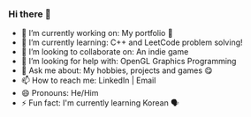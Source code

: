 ### Hi there 👋
- 🔭 I’m currently working on: My portfolio 🥺
- 🌱 I’m currently learning: C++ and LeetCode problem solving!
- 👯 I’m looking to collaborate on: An indie game
- 🤔 I’m looking for help with: OpenGL Graphics Programming
- 💬 Ask me about: My hobbies, projects and games 😋
- 📫 How to reach me: LinkedIn | Email 
- 😄 Pronouns: He/Him
- ⚡ Fun fact: I'm currently learning Korean 🗣

<!--
**mbajaman/mbajaman** is a ✨ _special_ ✨ repository because its `README.md` (this file) appears on your GitHub profile.

Here are some ideas to get you started:

- 🔭 I’m currently working on ...
- 🌱 I’m currently learning ...
- 👯 I’m looking to collaborate on ...
- 🤔 I’m looking for help with ...
- 💬 Ask me about ...
- 📫 How to reach me: ...
- 😄 Pronouns: ...
- ⚡ Fun fact: ...
-->
